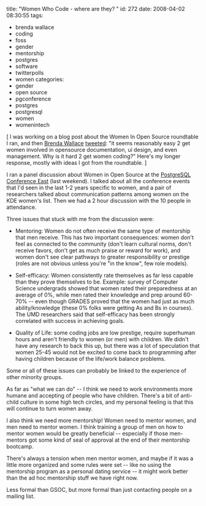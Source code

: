 title: "Women Who Code - where are they? "
id: 272
date: 2008-04-02 08:30:55
tags: 
- brenda wallace
- coding
- foss
- gender
- mentorship
- postgres
- software
- twitterpolls
- women
categories: 
- gender
- open source
- pgconference
- postgres
- postgresql
- women
- womenintech

[ I was working on a blog post about the Women In Open Source roundtable I ran, and then [Brenda Wallace](http://coffee.geek.nz/) [tweeted](http://twitter.com/br3nda/statuses/781116369): "it seems reasonably easy 2 get women involved in opensource documentation, ui design, and even management. Why is it hard 2 get women coding?"  Here's my longer response, mostly with ideas I got from the roundtable. ]

I ran a panel discussion about Women in Open Source at the [PostgreSQL Conference East](http://www.postgresqlconference.org) (last weekend). I talked about all the conference events that I'd seen in the last 1-2 years specific to women, and a pair of researchers talked about communication patterns among women on the KDE women's list. Then we had a 2 hour discussion with the 10 people in attendance. 

Three issues that stuck with me from the discussion were: 

<!--more-->

* Mentoring: Women do not often receive the same type of mentorship that men receive. This has two important consequences: women don't feel as connected to the community  (don't learn cultural norms, don't receive favors, don't get as much praise or reward for work), and women don't see clear pathways to greater responsibility or prestige (roles are not obvious unless you're "in the know", few role models).  

* Self-efficacy: Women consistently rate themselves as far less capable than they prove themselves to be. Example: survey of Computer Science undergrads showed that women rated their preparedness at an average of 0%, while men rated their knowledge and prep around 60-70% -- even though GRADES proved that the women had just as much ability/knowledge (these 0% folks were getting As and Bs in courses).  The UMD researchers said that self-efficacy has been strongly correlated with success in achieving goals.

* Quality of Life: some coding jobs are low prestige, require superhuman hours and aren't friendly to women (or men) with children. We didn't have any research to back this up, but there was a lot of speculation that women 25-45 would not be excited to come back to programming after having children because of the life/work balance problems.

Some or all of these issues can probably be linked to the experience of other minority groups.

As far as "what we can do" -- I think we need to work environments more humane and accepting of people who have children.  There's a bit of anti-child culture in some high tech circles, and my personal feeling is that this will continue to turn women away. 

I also think we need more mentorship!  Women need to mentor women, and men need to mentor women. I think training a group of men on how to mentor women would be greatly beneficial -- especially if those men-mentors got some kind of seal of approval at the end of their mentorship bootcamp. 

There's always a tension when men mentor women, and maybe if it was a little more organized and some rules were set -- like no using the mentorship program as a personal dating service -- it might work better than the ad hoc mentorship stuff we have right now. 

Less formal than GSOC, but more formal than just contacting people on a mailing list.
